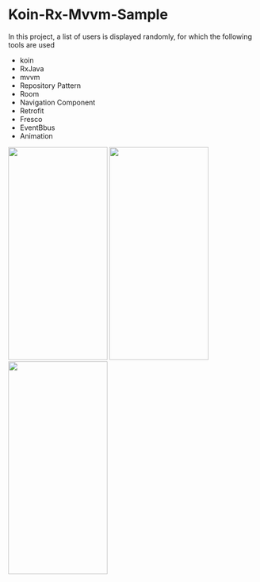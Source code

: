 # Koin-Rx-Mvvm-Sample
In this project, a list of users is displayed randomly, for which the following tools are used
* koin
* RxJava
* mvvm
* Repository Pattern
* Room
* Navigation Component
* Retrofit
* Fresco
* EventBbus
* Animation
<img src="https://github.com/elahe-ebr/RandomUser/assets/76607618/7bdfcaf1-bfcd-452c-86cf-6d2cb88f75a0" width="200" height="430" />
<img src="https://github.com/elahe-ebr/RandomUser/assets/76607618/79484059-8f18-4ca5-b88b-6935f3ef61c7" width="200" height="430" />
<img src="https://github.com/elahe-ebr/RandomUser/assets/76607618/b8f0159c-7350-4497-877a-ef820ce95858" width="200" height="430" />

